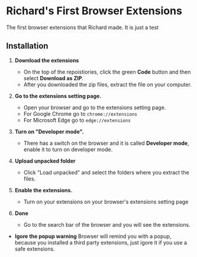 # Richard's First Browser Extensions
The first browser extensions that Richard made. It is just a test

## Installation
1. **Download the extensions**
   - On the top of the repoistiories, click the green **Code** button and then select **Download as ZIP**.
   - After you downloaded the zip files, extract the file on your computer.
   
3. **Go to the extensions setting page.**
   - Open your browser and go to the extensions setting page.
   - For Google Chrome go to ````chrome://extensions```` 
   - For Microsoft Edge go to ````edge://extensions````
4. **Turn on "Developer mode".**
   - There has a switch on the browser and it is called **Developer mode**, enable it to turn on developer mode.
5. **Upload unpacked folder**
   - Click "Load unpacked" and select the folders where you extract the files.
6. **Enable the extensions.**
   - Turn on your extensions on your browser's extensions setting page
7. **Done**
   - Go to the search bar of the browser and you will see the extensions.
  

- **Igore the popup warning**
Browser will remind you with a popup, because you installed a third party extensions, just igore it if you use a safe extensions.

